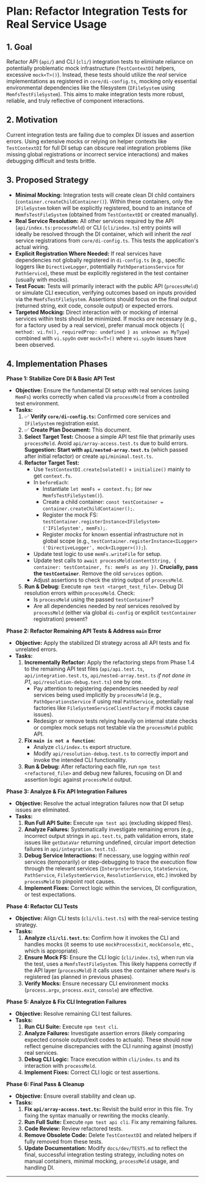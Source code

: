 # Plan: Refactor Integration Tests for Real Service Usage

## 1. Goal

Refactor API (`api/`) and CLI (`cli/`) integration tests to eliminate reliance on potentially problematic mock infrastructure (`TestContextDI` helpers, excessive `mock<T>()`). Instead, these tests should utilize the *real* service implementations as registered in `core/di-config.ts`, mocking only essential environmental dependencies like the filesystem (`IFileSystem` using `MemfsTestFileSystem`). This aims to make integration tests more robust, reliable, and truly reflective of component interactions.

## 2. Motivation

Current integration tests are failing due to complex DI issues and assertion errors. Using extensive mocks or relying on helper contexts like `TestContextDI` for full DI setup can obscure real integration problems (like missing global registrations or incorrect service interactions) and makes debugging difficult and tests brittle.

## 3. Proposed Strategy

*   **Minimal Mocking:** Integration tests will create clean DI child containers (`container.createChildContainer()`). Within these containers, only the `IFileSystem` token will be explicitly registered, bound to an instance of `MemfsTestFileSystem` (obtained from `TestContextDI` or created manually).
*   **Real Service Resolution:** All other services required by the API (`api/index.ts:processMeld`) or CLI (`cli/index.ts`) entry points will ideally be resolved through the DI container, which will inherit the *real* service registrations from `core/di-config.ts`. This tests the application's actual wiring.
*   **Explicit Registration Where Needed:** If real services have dependencies not globally registered in `di-config.ts` (e.g., specific loggers like `DirectiveLogger`, potentially `PathOperationsService` for `PathService`), these must be explicitly registered in the test container (usually with mocks).
*   **Test Focus:** Tests will primarily interact with the public API (`processMeld`) or simulate CLI execution, verifying outcomes based on inputs provided via the `MemfsTestFileSystem`. Assertions should focus on the final output (returned string, exit code, console output) or expected errors.
*   **Targeted Mocking:** Direct interaction with or mocking of internal services within tests should be minimized. If mocks *are* necessary (e.g., for a factory used by a real service), prefer manual mock objects (`{ method: vi.fn(), requiredProp: undefined } as unknown as MyType`) combined with `vi.spyOn` over `mock<T>()` where `vi.spyOn` issues have been observed.

## 4. Implementation Phases

**Phase 1: Stabilize Core DI & Basic API Test**

*   **Objective:** Ensure the fundamental DI setup with real services (using `MemFs`) works correctly when called via `processMeld` from a controlled test environment.
*   **Tasks:**
    1.  ✅ **Verify `core/di-config.ts`:** Confirmed core services and `IFileSystem` registration exist.
    2.  ✅ **Create Plan Document:** This document.
    3.  **Select Target Test:** Choose a simple API test file that primarily uses `processMeld`. Avoid `api/array-access.test.ts` due to build errors. **Suggestion: Start with `api/nested-array.test.ts`** (which passed after initial refactor) or create `api/minimal.test.ts`.
    4.  **Refactor Target Test:**
        *   Use `TestContextDI.createIsolated()` + `initialize()` mainly to get `context.fs`.
        *   In `beforeEach`:
            *   Instantiate `let memFs = context.fs;` (or `new MemfsTestFileSystem()`).
            *   Create a child container: `const testContainer = container.createChildContainer();`.
            *   Register the mock FS: `testContainer.registerInstance<IFileSystem>('IFileSystem', memFs);`.
            *   Register *mocks* for known essential infrastructure not in global scope (e.g., `testContainer.registerInstance<ILogger>('DirectiveLogger', mock<ILogger>());`).
        *   Update test logic to use `memFs.writeFile` for setup.
        *   Update test calls to `await processMeld(contentString, { container: testContainer, fs: memFs as any })`. **Crucially, pass the `testContainer`**. Remove the old `services` option.
        *   Adjust assertions to check the string output of `processMeld`.
    5.  **Run & Debug:** Execute `npm test <target_test_file>`. Debug DI resolution errors within `processMeld`. Check:
        *   Is `processMeld` using the passed `testContainer`?
        *   Are all dependencies needed by *real* services resolved by `processMeld` (either via global `di-config` or explicit `testContainer` registration) present?

**Phase 2: Refactor Remaining API Tests & Address `main` Error**

*   **Objective:** Apply the stabilized DI strategy across all API tests and fix unrelated errors.
*   **Tasks:**
    1.  **Incrementally Refactor:** Apply the refactoring steps from Phase 1.4 to the remaining API test files (`api/api.test.ts`, `api/integration.test.ts`, `api/nested-array.test.ts` *if not done in P1*, `api/resolution-debug.test.ts`) one by one.
        *   Pay attention to registering dependencies needed by *real* services being used implicitly by `processMeld` (e.g., `PathOperationsService` if using real `PathService`, potentially real factories like `FileSystemServiceClientFactory` if mocks cause issues).
        *   Redesign or remove tests relying heavily on internal state checks or complex mock setups not testable via the `processMeld` public API.
    2.  **Fix `main is not a function`:**
        *   Analyze `cli/index.ts` export structure.
        *   Modify `api/resolution-debug.test.ts` to correctly import and invoke the intended CLI functionality.
    3.  **Run & Debug:** After refactoring each file, run `npm test <refactored_file>` and debug new failures, focusing on DI and assertion logic against `processMeld` output.

**Phase 3: Analyze & Fix API Integration Failures**

*   **Objective:** Resolve the actual integration failures now that DI setup issues are eliminated.
*   **Tasks:**
    1.  **Run Full API Suite:** Execute `npm test api` (excluding skipped files).
    2.  **Analyze Failures:** Systematically investigate remaining errors (e.g., incorrect output strings in `api.test.ts`, path validation errors, state issues like `getDataVar` returning undefined, circular import detection failures in `api/integration.test.ts`).
    3.  **Debug Service Interactions:** If necessary, use logging within *real* services (temporarily) or step-debugging to trace the execution flow through the relevant services (`InterpreterService`, `StateService`, `PathService`, `FileSystemService`, `ResolutionService`, etc.) invoked by `processMeld` to pinpoint root causes.
    4.  **Implement Fixes:** Correct logic within the services, DI configuration, or test expectations.

**Phase 4: Refactor CLI Tests**

*   **Objective:** Align CLI tests (`cli/cli.test.ts`) with the real-service testing strategy.
*   **Tasks:**
    1.  **Analyze `cli/cli.test.ts`:** Confirm how it invokes the CLI and handles mocks (it seems to use `mockProcessExit`, `mockConsole`, etc., which is appropriate).
    2.  **Ensure Mock FS:** Ensure the CLI logic (`cli/index.ts`), when run via the test, uses a `MemfsTestFileSystem`. This likely happens correctly if the API layer (`processMeld`) it calls uses the container where `MemFs` is registered (as planned in previous phases).
    3.  **Verify Mocks:** Ensure necessary CLI environment mocks (`process.argv`, `process.exit`, `console`) are effective.

**Phase 5: Analyze & Fix CLI Integration Failures**

*   **Objective:** Resolve remaining CLI test failures.
*   **Tasks:**
    1.  **Run CLI Suite:** Execute `npm test cli`.
    2.  **Analyze Failures:** Investigate assertion errors (likely comparing expected console output/exit codes to actuals). These should now reflect genuine discrepancies with the CLI running against (mostly) real services.
    3.  **Debug CLI Logic:** Trace execution within `cli/index.ts` and its interaction with `processMeld`.
    4.  **Implement Fixes:** Correct CLI logic or test assertions.

**Phase 6: Final Pass & Cleanup**

*   **Objective:** Ensure overall stability and clean up.
*   **Tasks:**
    1.  **Fix `api/array-access.test.ts`:** Revisit the build error in this file. Try fixing the syntax manually or rewriting the mocks cleanly.
    2.  **Run Full Suite:** Execute `npm test api cli`. Fix any remaining failures.
    3.  **Code Review:** Review refactored tests.
    4.  **Remove Obsolete Code:** Delete `TestContextDI` and related helpers if fully removed from these tests.
    5.  **Update Documentation:** Modify `docs/dev/TESTS.md` to reflect the final, successful integration testing strategy, including notes on manual containers, minimal mocking, `processMeld` usage, and handling DI.

--- 